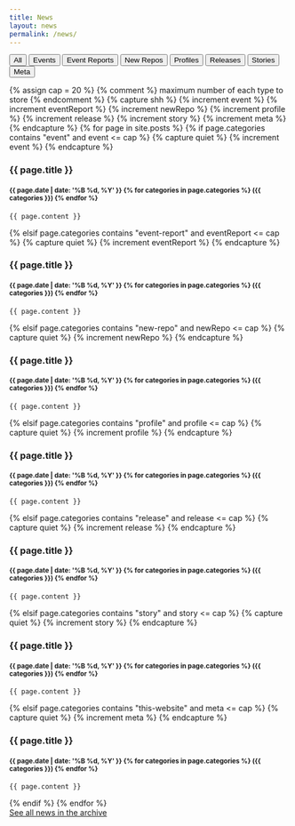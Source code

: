 ```yaml
---
title: News
layout: news
permalink: /news/
---
```



  <div class="filterBtnGroup btn-group" role="group">
    <button class="btn btn-default" id="allB">All</button>
    <button class="btn btn-default" id="event">Events</button>
    <button class="btn btn-default" id="event-report">Event Reports</button>
    <button class="btn btn-default" id="new-repo">New Repos</button>
    <button class="btn btn-default" id="profile">Profiles</button>
    <button class="btn btn-default" id="release">Releases</button>
    <button class="btn btn-default" id="story">Stories</button>
    <button class="btn btn-default" id="this-website">Meta</button>
  </div>

  {% assign cap = 20 %} {% comment %} maximum number of each type to store {% endcomment %}
  {% capture shh %}
    {% increment event %}
    {% increment eventReport %}
    {% increment newRepo %}
    {% increment profile %}
    {% increment release %}
    {% increment story %}
    {% increment meta %}
  {% endcapture %}
  {% for page in site.posts %}
    {% if page.categories contains "event" and event <= cap %}
      {% capture quiet %}
        {% increment event %}
      {% endcapture %}
  <article class="news all post{% increment index %} {% if index <= cap %}allB {% endif %}{{page.categories | join: " " }}">
    <h3>
      {{ page.title }}
    </h3>
    <h4>
      <small>{{ page.date | date: '%B %d, %Y' }} {% for categories in page.categories %} ({{ categories }}) {% endfor %}</small>
    </h4>

    {{ page.content }}

  </article>
    {% elsif page.categories contains "event-report" and eventReport <= cap %}
      {% capture quiet %}
        {% increment eventReport %}
      {% endcapture %}
  <article class="news all post{% increment index %} {% if index <= cap %}allB {% endif %}{{page.categories | join: " " }}">
    <h3>
      {{ page.title }}
    </h3>
    <h4>
      <small>{{ page.date | date: '%B %d, %Y' }} {% for categories in page.categories %} ({{ categories }}) {% endfor %}</small>
    </h4>

    {{ page.content }}

  </article>
    {% elsif page.categories contains "new-repo" and newRepo <= cap %}
      {% capture quiet %}
        {% increment newRepo %}
      {% endcapture %}
  <article class="news all post{% increment index %} {% if index <= cap %}allB {% endif %}{{page.categories | join: " " }}">
    <h3>
      {{ page.title }}
    </h3>
    <h4>
      <small>{{ page.date | date: '%B %d, %Y' }} {% for categories in page.categories %} ({{ categories }}) {% endfor %}</small>
    </h4>

    {{ page.content }}

  </article>
    {% elsif page.categories contains "profile" and profile <= cap %}
      {% capture quiet %}
        {% increment profile %}
      {% endcapture %}
  <article class="news all post{% increment index %} {% if index <= cap %}allB {% endif %}{{page.categories | join: " " }}">
    <h3>
      {{ page.title }}
    </h3>
    <h4>
      <small>{{ page.date | date: '%B %d, %Y' }} {% for categories in page.categories %} ({{ categories }}) {% endfor %}</small>
    </h4>

    {{ page.content }}

  </article>
    {% elsif page.categories contains "release" and release <= cap %}
      {% capture quiet %}
        {% increment release %}
      {% endcapture %}
  <article class="news all post{% increment index %} {% if index <= cap %}allB {% endif %}{{page.categories | join: " " }}">
    <h3>
      {{ page.title }}
    </h3>
    <h4>
      <small>{{ page.date | date: '%B %d, %Y' }} {% for categories in page.categories %} ({{ categories }}) {% endfor %}</small>
    </h4>

    {{ page.content }}

  </article>
    {% elsif page.categories contains "story" and story <= cap %}
      {% capture quiet %}
        {% increment story %}
      {% endcapture %}
  <article class="news all post{% increment index %} {% if index <= cap %}allB {% endif %}{{page.categories | join: " " }}">
    <h3>
      {{ page.title }}
    </h3>
    <h4>
      <small>{{ page.date | date: '%B %d, %Y' }} {% for categories in page.categories %} ({{ categories }}) {% endfor %}</small>
    </h4>

    {{ page.content }}

  </article>
    {% elsif page.categories contains "this-website" and meta <= cap %}
      {% capture quiet %}
        {% increment meta %}
      {% endcapture %}
  <article class="news all post{% increment index %} {% if index <= cap %}allB {% endif %}{{page.categories | join: " " }}">
    <h3>
      {{ page.title }}
    </h3>
    <h4>
      <small>{{ page.date | date: '%B %d, %Y' }} {% for categories in page.categories %} ({{ categories }}) {% endfor %}</small>
    </h4>

    {{ page.content }}

  </article>
    {% endif %}
  {% endfor %}
  
   <br />
                <a class="btn btn-primary btn-block news" href="/news/archive/" role="button">See all news in the archive</a>


 

